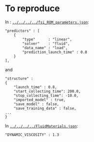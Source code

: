 # To reproduce

In : [`../../../../fsi_ROM_parameters.json`](../../../../fsi_ROM_parameters.json):
```
"predictors" : [
    {
        "type"      : "linear",
        "solver"    : "fluid",
        "data_name" : "load",
        "prediction_launch_time" : 0.8
    }
],
```
and
```
"structure" :
{
    "launch_time" : 0.8,
    "start_collecting_time": 200.0,
    "stop_collecting_time": -10.0,
    "imported_model" : true,
    "save_model" : false,
    "save_training_data" : false,
...
}
```

In [`../../../../FluidMaterials.json`](../../../../FluidMaterials.json):
```
"DYNAMIC_VISCOSITY" : 1.3
```
